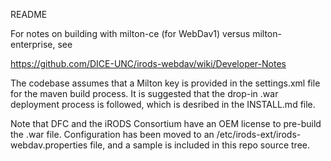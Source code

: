README

For notes on building with milton-ce (for WebDav1) versus milton-enterprise, see

https://github.com/DICE-UNC/irods-webdav/wiki/Developer-Notes

The codebase assumes that a Milton key is provided in the settings.xml file for the maven build process.  It is suggested that the drop-in .war deployment process is followed, which is desribed in the INSTALL.md file.

Note that DFC and the iRODS Consortium have an OEM license to pre-build the .war file.  Configuration has been moved to an /etc/irods-ext/irods-webdav.properties file, and a sample is included in this repo source tree.